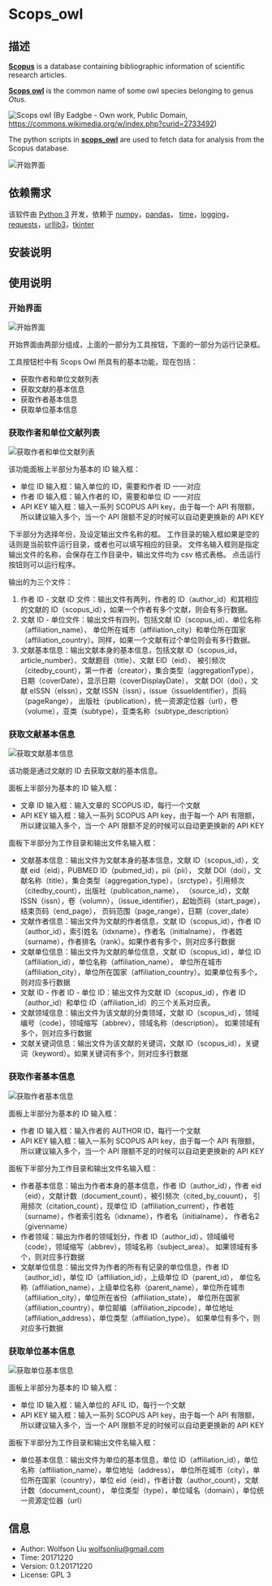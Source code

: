 # Scops_owl #

## 描述 ##

[**Scopus**](https://www.scopus.com) is a database containing bibliographic information of scientific research articles.

[**Scops owl**](https://en.wikipedia.org/wiki/Scops_owl) is the common name of some owl species belonging to genus *Otus*.

![Scops owl](https://upload.wikimedia.org/wikipedia/commons/a/aa/Hibou_Petit-Duc.JPG)
(By Eadgbe - Own work, Public Domain, https://commons.wikimedia.org/w/index.php?curid=2733492)

The python scripts in [**scops_owl**](https://github.com/wolfsonliu/scops_owl) are used to fetch data for analysis from the Scopus database.

![开始界面](./pic/start.png)

## 依赖需求 ##

该软件由 [Python 3](https://www.python.org/) 开发，依赖于 [numpy](http://www.numpy.org/)，[pandas](http://pandas.pydata.org/)，
[time](https://docs.python.org/3.6/library/time.html)，[logging](https://docs.python.org/3/library/logging.html?highlight=logging#module-logging)，
[requests]()，[urllib3]()，[tkinter](https://docs.python.org/3/library/tkinter.html)

## 安装说明 ##

## 使用说明 ##

### 开始界面 ###

![开始界面](./pic/start.png)

开始界面由两部分组成，上面的一部分为工具按钮，下面的一部分为运行记录框。

工具按钮栏中有 Scops Owl 所具有的基本功能，现在包括：
* 获取作者和单位文献列表
* 获取文献的基本信息
* 获取作者基本信息
* 获取单位基本信息

### 获取作者和单位文献列表 ###

![获取作者和单位文献列表](./pic/doc_search.png)

该功能面板上半部分为基本的 ID 输入框：
* 单位 ID 输入框：输入单位的 ID，需要和作者 ID 一一对应
* 作者 ID 输入框：输入作者的 ID，需要和单位 ID 一一对应
* API KEY 输入框：输入一系列 SCOPUS API key，由于每一个 API 有限额，所以建议输入多个，当一个 API 限额不足的时候可以自动更更换新的 API KEY

下半部分为选择年份，及设定输出文件名称的框。
工作目录的输入框如果是空的话则是当前软件运行目录，或者也可以填写相应的目录。
文件名输入框则是指定输出文件的名称，会保存在工作目录中，输出文件均为 csv 格式表格。
点击运行按钮则可以运行程序。

输出的为三个文件：
1. 作者 ID - 文献 ID 文件：输出文件有两列，作者的 ID（author_id）和其相应的文献的 ID（scopus_id），如果一个作者有多个文献，则会有多行数据。
2. 文献 ID - 单位文件：输出文件有四列，包括文献 ID（scopus_id）、单位名称（affiliation_name）、
  单位所在城市（affiliation_city）和单位所在国家（affiliation_country）。同样，如果一个文献有过个单位则会有多行数据。
3. 文献基本信息：输出文献本身的基本信息，包括文献 ID（scopus_id，article_number）、文献题目（title）、文献 EID（eid）、
  被引频次（citedby_count），第一作者（creator），集合类型（aggregationType），日期（coverDate），显示日期（coverDisplayDate），
  文献 DOI（doi），文献 eISSN（eIssn），文献 ISSN（issn），issue（issueIdentifier），页码（pageRange），
  出版社（publication），统一资源定位器（url），卷（volume），亚类（subtype），亚类名称（subtype_description）

### 获取文献基本信息 ###

![获取文献基本信息](./pic/doc_fetch.png)

该功能是通过文献的 ID 去获取文献的基本信息。

面板上半部分为基本的 ID 输入框：
* 文章 ID 输入框：输入文章的 SCOPUS ID，每行一个文献
* API KEY 输入框：输入一系列 SCOPUS API key，由于每一个 API 有限额，所以建议输入多个，当一个 API 限额不足的时候可以自动更更换新的 API KEY

面板下半部分为工作目录和输出文件名输入框：
* 文献基本信息：输出文件为文献本身的基本信息，文献 ID（scopus_id），文献 eid（eid），PUBMED ID（pubmed_id），pii（pii），
  文献 DOI（doi），文献名称（title），集合类型（aggregation_type），（srctype），引用频次（citedby_count），出版社（publication_name），
  （source_id），文献 ISSN（issn），卷（volumn），（issue_identifier），起始页码（start_page），结束页码（end_page），
  页码范围（page_range），日期（cover_date）
* 文献作者信息：输出文件为文献的作者信息，文献 ID（scopus_id），作者 ID（author_id），索引姓名（idxname），作者名（initialname），
  作者姓（surname），作者排名（rank）。如果作者有多个，则对应多行数据
* 文献单位信息：输出文件为文献的单位信息，文献 ID（scopus_id），单位 ID（affiliation_id），单位名称（affiliation_name），
  单位所在城市（affiliation_city），单位所在国家（affiliation_country）。如果单位有多个，则对应多行数据
* 文献 ID - 作者 ID - 单位 ID：输出文件为文献 ID（scopus_id），作者 ID（author_id）和单位 ID（affiliation_id）的三个关系对应表。
* 文献领域信息：输出文件为该文献的分类领域，文献 ID（scopus_id），领域编号（code），领域缩写（abbrev），领域名称（description）。
  如果领域有多个，则对应多行数据
* 文献关键词信息：输出文件为该文献的关键词，文献 ID（scopus_id），关键词（keyword）。如果关键词有多个，则对应多行数据

### 获取作者基本信息 ###

![获取作者基本信息](./pic/author_fetch.png)

面板上半部分为基本的 ID 输入框：
* 作者 ID 输入框：输入作者的 AUTHOR ID，每行一个文献
* API KEY 输入框：输入一系列 SCOPUS API key，由于每一个 API 有限额，所以建议输入多个，当一个 API 限额不足的时候可以自动更更换新的 API KEY

面板下半部分为工作目录和输出文件名输入框：
* 作者基本信息：输出为作者本身的基本信息，作者 ID（author_id），作者 eid（eid），文献计数（document_count），被引频次（cited_by_couunt），
  引用频次（citation_count），现单位 ID（affiliation_current），作者姓（surname），作者索引姓名（idxname），作者名（initialname），
  作者名2（givenname）
* 作者领域：输出为作者的领域划分，作者 ID（author_id），领域编号（code），领域缩写（abbrev），领域名称（subject_area）。
  如果领域有多个，则对应多行数据
* 文献单位信息：输出文件为作者的所有有记录的单位信息，作者 ID（author_id），单位 ID（affiliation_id），上级单位 ID（parent_id），
  单位名称（affiliation_name），上级单位名称（parent_name），单位所在城市（affiliation_city），单位所在省份（affiliation_state），
  单位所在国家（affiliation_country），单位邮编（affiliation_zipcode），单位地址（affiliation_address），单位类型（affiliation_type）。
  如果单位有多个，则对应多行数据

### 获取单位基本信息 ###

![获取单位基本信息](./pic/affiliation_fetch.png)

面板上半部分为基本的 ID 输入框：
* 单位 ID 输入框：输入单位的 AFIL ID，每行一个文献
* API KEY 输入框：输入一系列 SCOPUS API key，由于每一个 API 有限额，所以建议输入多个，当一个 API 限额不足的时候可以自动更更换新的 API KEY

面板下半部分为工作目录和输出文件名输入框：
* 单位基本信息：输出文件为单位的基本信息，单位 ID（affiliation_id），单位名称（affiliation_name），单位地址（address），
  单位所在城市（city），单位所在国家（country），单位 eid（eid），作者计数（author_count），文献计数（document_count），
  单位类型（type），单位域名（domain），单位统一资源定位器（url）


## 信息 ##

* Author: Wolfson Liu <wolfsonliu@gmail.com>
* Time: 20171220
* Version: 0.1.20171220
* License: GPL 3
